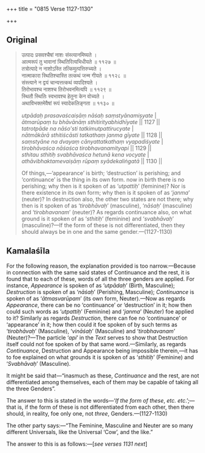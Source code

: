 +++
title = "0815 Verse 1127-1130"

+++
## Original 
>
> उत्पादः प्रसवश्चैषां नाशः संस्त्यानमिष्यते ।  
> आत्मरूपं तु भावानां स्थितिरित्यभिधीयते ॥ ११२७ ॥  
> तत्रोत्पादे न नाशोऽस्ति तत्किमुत्पत्तिरुच्यते ।  
> नात्माकारा स्थितिश्चास्ति तत्कथं जन्म गीयते ॥ ११२८ ॥  
> संस्त्याने न द्वयं चान्यत्तत्कथं व्यपदिश्यते ।  
> तिरोभावश्च नाशश्च तिरोभवनमित्यपि ॥ ११२९ ॥  
> स्थितौ स्थितिः स्वभावश्च हेतुना केन वोच्यते ।  
> अथाविभक्तमेवैषां रूपं स्यादेकलिङ्गता ॥ ११३० ॥ 
>
> *utpādaḥ prasavaścaiṣāṃ nāśaḥ saṃstyānamiṣyate* \|  
> *ātmarūpaṃ tu bhāvānāṃ sthitirityabhidhīyate* \|\| 1127 \|\|  
> *tatrotpāde na nāśo'sti tatkimutpattirucyate* \|  
> *nātmākārā sthitiścāsti tatkathaṃ janma gīyate* \|\| 1128 \|\|  
> *saṃstyāne na dvayaṃ cānyattatkathaṃ vyapadiśyate* \|  
> *tirobhāvaśca nāśaśca tirobhavanamityapi* \|\| 1129 \|\|  
> *sthitau sthitiḥ svabhāvaśca hetunā kena vocyate* \|  
> *athāvibhaktamevaiṣāṃ rūpaṃ syādekaliṅgatā* \|\| 1130 \|\| 
>
> Of things,—‘appearance’ is birth; ‘destruction’ is perishing; and ‘continuance’ is the thing in its own form. now in birth there is no perishing; why then is it spoken of as ‘*utpattiḥ*’ (feminine)? Nor is there existence in its own form; why then is it spoken of as ‘*janma*’ (neuter)? In destruction also, the other two states are not there; why then is it spoken of as ‘*tirobhāvaḥ*’ (masculine), ‘*nāśaḥ*’ (masculine) and ‘*tirobhavanam*’ (neuter)? As regards continuance also, on what ground is it spoken of as ‘*sthitiḥ*’ (feminine) and ‘*svabhāvaḥ*’ (masculine)?—If the form of these is not differentiated, then they should always be in one and the same gender.—(1127-1130)



## Kamalaśīla

For the following reason, the explanation provided is too narrow.—Because in connection with the same said states of Continuance and the rest, it is found that to each of these, words of all the three genders are applied. For instance, *Appearance* is spoken of as ‘*utpādaḥ*’ (Birth, Masculine); *Destruction* is spoken of as ‘*nāśaḥ*’ (Perishing, Masculine); *Continuance* is spoken of as ‘*ātmasvarūpam*’ (its own form, Neuter).—Now as regards *Appearance*, there can be no ‘continuance’ or ‘destruction’ in it; how then could such words as ‘*utpattiḥ*’ (Feminine) and ‘*janma*’ (Neuter) foe applied to it? Similarly as regards *Destruction*, there can foe no ‘continuance’ or ‘appearance’ in it; how then could it foe spoken of by such terms as ‘*tirobhāvaḥ*’ (Masculine), ‘*vināśaḥ*’ (Masculine) and ‘*tirobhavanam*’ (Neuter)?—The particle ‘*api*’ in the *Text* serves to show that Destruction itself could not foe spoken of by that same word.—Similarly, as regards *Continuance*, Destruction and Appearance being impossible therein,—it has to foe explained on what grounds it is spoken of as ‘*sthitiḥ*’ (Feminine) and ‘*Svabhāvaḥ*’ (Masculine).

It might be said that—“inasmuch as these, *Continuance* and the rest, are not differentiated among themselves, each of them may be capable of taking all the three Genders”.

The answer to this is stated in the words—‘*If the form of these*, *etc. etc*.’;—that is, if the form of these is not differentiated from each other, then there should, in reality, foe only one, not *three*, Genders.—(1127-1130)

The other party says:—“The Feminine, Masculine and Neuter are so many different Universals, like the Universal ‘Cow’, and the like.”

The answer to this is as follows:—[*see verses 1131 next*]


